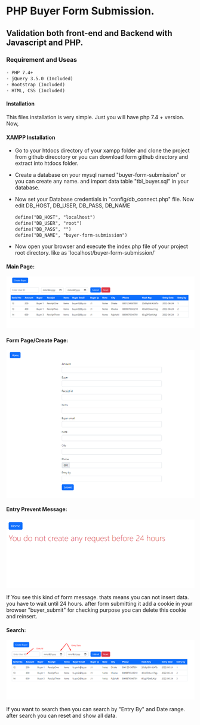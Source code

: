 # PHP Buyer Form Submission.

## Validation both front-end and Backend with Javascript and PHP.

### Requirement and Useas
    - PHP 7.4+
    - jQuery 3.5.0 (Included)
    - Bootstrap (Included)
    - HTML, CSS (Included)

#### Installation
This files installation is very simple. Just you will have php 7.4 + version.  Now,

#### XAMPP Installation
  - Go to your htdocs directory of your xampp folder and clone the project from github direcotory or you can download form github directory and extract into htdocs folder. 
  - Create a database on your mysql named "buyer-form-submission" or you can create any name. and import data table "tbl_buyer.sql" in your database.
  - Now set your Database credentials in "config/db_connect.php" file. Now edit DB_HOST, DB_USER, DB_PASS, DB_NAME
  
        define("DB_HOST", "localhost") 
        define("DB_USER", "root")
        define("DB_PASS", "")
        define("DB_NAME", "buyer-form-submission")

  - Now open your browser and execute the index.php file of your project root directory. like as 'localhost/buyer-form-submission/'

#### Main Page:
  ![Main page](/view/img/main.png)

#### Form Page/Create Page:
  ![Form page](/view/img/entry_form.png)


#### Entry Prevent Message:
  ![Form Prevent page](/view/img/entry_prevent.png)

If You see this kind of form message. thats means you can not insert data. you have to wait until 24 hours. after form submitting it add a cookie in your browser "buyer_submit" for checking purpose you can delete this cookie and reinsert.

#### Search:
  ![Search Form](/view/img/search.png)

If you want to search then you can search by "Entry By" and Date range. after search you can reset and show all data.